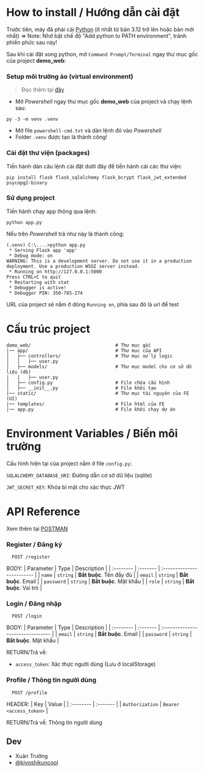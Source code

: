 
# How to install / Hướng dẫn cài đặt

Trước tiên, máy đã phải cài [Python](https://www.python.org/downloads/) (ít nhất từ bản 3.12 trở lên hoặc bản mới nhất)
=> Note: Nhớ bật chế độ "Add python to PATH environment", tránh phiền phức sau này!

Sau khi cài đặt xong python, mở `Command Prompt/Terminal` ngay thư mục gốc của project **demo_web**:
### Setup môi trường ảo (virtual environment)
> Đọc thêm tại [đây](https://flask.palletsprojects.com/en/stable/installation/#virtual-environments)

* Mở *Powershell* ngay thư mục gốc **demo_web** của project và chạy lệnh sau:
```
py -3 -m venv .venv
```

* Mở file `powershell-cmd.txt` và dán lệnh đó vào *Powershell*
* Folder `.venv` được tạo là thành công!

### Cài đặt thư viện (packages)

Tiến hành dán câu lệnh cài đặt dưới đây để tiến hành cái các thư viện:
```
pip install flask flask_sqlalchemy flask_bcrypt flask_jwt_extended psycopg2-binary
```

### Sử dụng project
Tiến hành chạy app thông qua lệnh:
```
python app.py
```
Nếu trên *Powershell* trả như này là thành công:
```
(.venv) C:\....>python app.py
 * Serving Flask app 'app'
 * Debug mode: on
WARNING: This is a development server. Do not use it in a production deployment. Use a production WSGI server instead.
 * Running on http://127.0.0.1:5000
Press CTRL+C to quit
 * Restarting with stat
 * Debugger is active!
 * Debugger PIN: 350-785-274
 ```
URL của project sẽ nằm ở dòng `Running on`, phía sau đó là url để test

# Cấu trúc project
```
demo_web/                               # Thư mục gốc
│── app/                                # Thư mục của API
│   ├── controllers/                    # Thư mục xử lý logic
│   │   ├── user.py
│   ├── models/                         # Thư mục model cho cơ sở dữ liệu (db)
|   |   ├── user.py
│   ├── config.py                       # File chứa cấu hình
│   ├── __init__.py                     # File khởi tạo
|── static/                             # Thư mục tài nguyên của FE (UI)
|── templates/                          # File html của FE
│── app.py                              # File khởi chạy dự án
```
# Environment Variables / Biến môi trường

Cấu hình hiện tại của project nằm ở file `config.py`:

`SQLALCHEMY_DATABASE_URI`: Đường dẫn cơ sở dữ liệu (sqlite)

`JWT_SECRET_KEY`: Khóa bí mật cho xác thực JWT


# API Reference
Xem thêm tại [POSTMAN](https://www.postman.com/chriswalkerkun/workspace/chriswalkerkun/collection/42576408-b7960f71-3b59-4b77-9d95-531aacdacd16?action=share&creator=42576408)

### Register / Đăng ký

```http
  POST /register
```

BODY:
| Parameter | Type     | Description                |
| :-------- | :------- | :------------------------- |
| `name` | `string` | **Bắt buộc**. Tên đầy đủ |
| `email` | `string` | **Bắt buộc**. Email |
| `password` | `string` | **Bắt buộc**. Mật khẩu |
| `role` | `string` | **Bắt buộc**. Vai trò |

### Login / Đăng nhập

```http
  POST /login
```

BODY:
| Parameter | Type     | Description                       |
| :-------- | :------- | :-------------------------------- |
| `email` | `string` | **Bắt buộc**. Email |
| `password` | `string` | **Bắt buộc**. Mật khẩu |

RETURN/Trả về:
* `access_token`: Xác thực người dùng (Lưu ở localStorage)

### Profile / Thông tin người dùng

```http
  POST /profile
```

HEADER:
| Key | Value     |
| :-------- | :------- |
| `Authorization` | `Bearer <access_token>` |

RETURN/Trả về: Thông tin người dùng


## Dev

- Xuân Trường
- [@kiyoshikuncool](https://www.github.com/kiyoshikuncool)